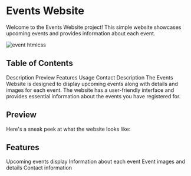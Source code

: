 # Events Website
Welcome to the Events Website project! This simple website showcases upcoming events and provides information about each event.


![event htmlcss](https://github.com/shvinjas/Event-Page/assets/112388713/4723873c-e985-484f-8635-fbcaace49497)


## Table of Contents
Description
Preview
Features
Usage
Contact
Description
The Events Website is designed to display upcoming events along with details and images for each event. The website has a user-friendly interface and provides essential information about the events you have registered for.

## Preview
Here's a sneak peek at what the website looks like:


## Features
Upcoming events display
Information about each event
Event images and details
Contact information
